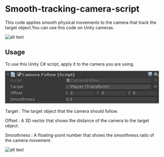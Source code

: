 # Smooth-tracking-camera-script
This code applies smooth physical movements to the camera that track the target object.You can use this code on Unity cameras.

![alt text](https://github.com/Phoenix15049/Smooth-tracking-camera-script/blob/main/Assets/MovingCamera.gif)

## Usage
To use this Unity C# script, apply it to the camera you are using.

![alt text](https://github.com/Phoenix15049/Smooth-tracking-camera-script/blob/main/Assets/MovingCamSetting.jpg)

Target : 
The target object that the camera should follow.

Offset :
A 3D vector that shows the distance of the camera to the target object.

Smoothness :
A floating-point number that shows the smoothness ratio of the camera movement.

![alt text](https://github.com/Phoenix15049/Smooth-tracking-camera-script/blob/main/Assets/MovingCam.gif)

